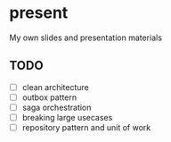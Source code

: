 # present
My own slides and presentation materials


## TODO

- [ ] clean architecture
- [ ] outbox pattern
- [ ] saga orchestration
- [ ] breaking large usecases
- [ ] repository pattern and unit of work
